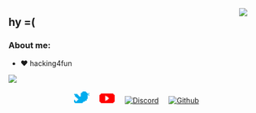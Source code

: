 <p align="left">
  <img align="right" src="https://data.whicdn.com/images/232263957/original.gif" width="50px"> 
</p>

## hy =(



### About me:
- :heart: hacking4fun

![](https://i.pinimg.com/originals/5d/8e/82/5d8e82e00df23332e55c8ee1e6ee8a06.gif)


<p align="center">
  <a rel="nofollow noopener noreferrer" target="_blank" href="https://twitter.com/ant1c0n">
  <img src="https://raw.githubusercontent.com/TanZng/TanZng/master/assets/twitter.png" width="30px" alt="Twitter"></a>
  &nbsp; &nbsp;
  <a rel="nofollow noopener noreferrer" target="_blank" href="https://www.youtube.com/channel/UCivpChoiaRVkfY7EbxdDS5Q">
  <img src="https://raw.githubusercontent.com/TanZng/TanZng/master/assets/youtube.png" width="30px" alt="YouTube"></a>
  &nbsp; &nbsp;
  <a rel="nofollow noopener noreferrer" target="_blank" href="https://discord.gg/v5d3PZ9">
  <img src="https://orig00.deviantart.net/da8e/f/2017/113/2/0/discord_pixel_icon_by_grizz5-db6w18c.png" width="25px" alt="Discord"></a>
  &nbsp; &nbsp;
  <a rel="nofollow noopener noreferrer" target="_blank" href="https://github.com/0x5add">
  <img src="https://avatars0.githubusercontent.com/u/57802372?s=400&v=4" width="30px" alt="Github"></a>
</p> 



